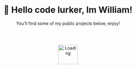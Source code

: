 <h1
  align="center"
>
  👋 Hello code lurker, Im William!
</h1>
<p
  align="center"
  >
  You'll find some of my public projects below, enjoy!
</p>
</br>
</br>
<p align="center">
  <img
    height=64
    width=64
    align="center"
    src="https://share.sainnhe.dev/~loading.gif"
    alt="Loading"
  />
</p>
</br>
</br>
